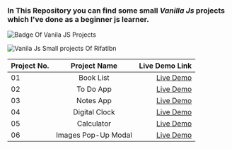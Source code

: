 ### In This Repository you can find some small ***Vanilla Js*** projects which I've done as a beginner js learner. <br>

![Badge Of Vanila JS Projects](https://repository-images.githubusercontent.com/348590462/91cc9200-8718-11eb-9f89-7c21e29ab3e1)

![Vanila Js Small projects Of RifatIbn](https://img.shields.io/badge/Vanilla%20Js%20Small%20Projects-Rifatibn-blue)



| Project No.| Project Name | Live Demo Link |
| :---         |     :---:      |          ---: |
| 01     |        Book List    | [Live Demo](https://rifatibn-book-list.netlify.app/)   |
| 02   |        To Do App   | [Live Demo](https://rifatibn-todo-app.netlify.app/)   |
| 03   |       Notes App   | [Live Demo](https://rifatibn-notesapp.netlify.app/)   |
| 04  |       Digital Clock  | [Live Demo](https://rifatibn-digital-clock.netlify.app/)   |
| 05  |       Calculator | [Live Demo](https://rifatibn-calculator2.netlify.app)   |
| 06 | Images Pop-Up Modal | [Live Demo](https://rifatibn-imgmodal.netlify.app)|


